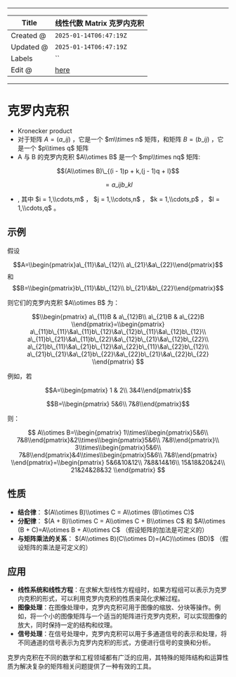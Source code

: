 -----

| Title     | 线性代数 Matrix 克罗内克积                                  |
| --------- | -------------------------------------------------- |
| Created @ | `2025-01-14T06:47:19Z`                             |
| Updated @ | `2025-01-14T06:47:19Z`                             |
| Labels    | \`\`                                               |
| Edit @    | [here](https://github.com/junxnone/math/issues/26) |

-----

# 克罗内克积

  - Kronecker product
  - 对于矩阵 $A=(a\_{ij})$ ，它是一个 $m\\times n$ 矩阵，和矩阵 $B=(b\_{ij})$ ，它是一个
    $p\\times q$ 矩阵
  - A 与 B 的克罗内克积 $A\\otimes B$ 是一个 $mp\\times nq$ 矩阵:

$$(A\\otimes B)\_{(i - 1)p + k,(j - 1)q + l}$$

$$=a\_{ij}b\_{kl}$$

  - , 其中 $i = 1,\\cdots,m$ ， $j = 1,\\cdots,n$ ， $k = 1,\\cdots,p$ ， $l
    = 1,\\cdots,q$ 。

## 示例

假设

$$A=\\begin{pmatrix}a\_{11}\&a\_{12}\\ a\_{21}\&a\_{22}\\end{pmatrix}$$
和 $$B=\\begin{pmatrix}b\_{11}\&b\_{12}\\
b\_{21}\&b\_{22}\\end{pmatrix}$$

则它们的克罗内克积 $A\\otimes B$ 为：

$$\\begin{pmatrix} a\_{11}B & a\_{12}B\\ a\_{21}B & a\_{22}B
\\end{pmatrix}=\\begin{pmatrix}
a\_{11}b\_{11}\&a\_{11}b\_{12}\&a\_{12}b\_{11}\&a\_{12}b\_{12}\\
a\_{11}b\_{21}\&a\_{11}b\_{22}\&a\_{12}b\_{21}\&a\_{12}b\_{22}\\
a\_{21}b\_{11}\&a\_{21}b\_{12}\&a\_{22}b\_{11}\&a\_{22}b\_{12}\\
a\_{21}b\_{21}\&a\_{21}b\_{22}\&a\_{22}b\_{21}\&a\_{22}b\_{22}
\\end{pmatrix} $$

例如，若

$$A=\\begin{pmatrix} 1 & 2\\ 3&4\\end{pmatrix}$$

$$B=\\begin{pmatrix} 5&6\\ 7&8\\end{pmatrix}$$

则：

$$ A\\otimes B=\\begin{pmatrix} 1\\times\\begin{pmatrix}5&6\\
7&8\\end{pmatrix}&2\\times\\begin{pmatrix}5&6\\ 7&8\\end{pmatrix}\\
3\\times\\begin{pmatrix}5&6\\
7&8\\end{pmatrix}&4\\times\\begin{pmatrix}5&6\\ 7&8\\end{pmatrix}
\\end{pmatrix}=\\begin{pmatrix} 5&6&10&12\\ 7&8&14&16\\ 15&18&20&24\\
21&24&28&32 \\end{pmatrix} $$

## 性质

  - **结合律**： $(A\\otimes B)\\otimes C = A\\otimes (B\\otimes C)$
  - **分配律**： $(A + B)\\otimes C = A\\otimes C + B\\otimes C$ 和
    $A\\otimes (B + C)=A\\otimes B + A\\otimes C$ （假设矩阵的加法是可定义的）
  - **与矩阵乘法的关系**： $(A\\otimes B)(C\\otimes D)=(AC)\\otimes (BD)$
    （假设矩阵的乘法是可定义的）

## 应用

  - **线性系统和线性方程**：在求解大型线性方程组时，如果方程组可以表示为克罗内克积的形式，可以利用克罗内克积的性质来简化求解过程。
  - **图像处理**：在图像处理中，克罗内克积可用于图像的缩放、分块等操作。例如，将一个小的图像矩阵与一个适当的矩阵进行克罗内克积，可以实现图像的放大，同时保持一定的结构和纹理。
  - **信号处理**：在信号处理中，克罗内克积可以用于多通道信号的表示和处理，将不同通道的信号表示为克罗内克积的形式，方便进行信号的变换和分析。

克罗内克积在不同的数学和工程领域都有广泛的应用，其特殊的矩阵结构和运算性质为解决复杂的矩阵相关问题提供了一种有效的工具。
